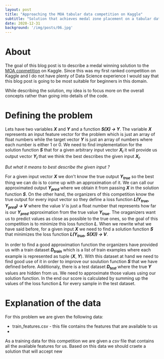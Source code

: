 ```yaml
---
layout: post
title: "Approaching the MOA tabular data competition on Kaggle"
subtitle: "Solution that achieves medal zone placement on a tabular data Kaggle competition."
date: 2020-12-31
background: '/img/posts/06.jpg'
---
```


# About

The goal of this blog post is to describe a medal winning solution to the [MOA copmetition](https://www.kaggle.com/c/lish-moa/overview) on Kaggle. Since this was my first ranked competition on Kaggle and I do not have plenty of Data Science experience I would say that this blog post is going to be most suitable for beginners in this domain. 

While describing the solution, my idea is to focus more on the overall concepts rather than going into details of the code. 

# Defining the problem

Lets have two variables **_X_** and **_Y_** and a function **_S(X) &rarr; Y_**. The variable **_X_** represents an input feature vector for the problem which is just an array of float numbers while the target vector **_Y_** is just an array of numbers where each number is either 1 or 0. We need to find implementation for the solution function **_S_** that for a given arbitrary input vector **_X<sub>i</sub>_** it will provide us output vector **_Y<sub>i</sub>_** that we think the best describes the given input **_X<sub>i</sub>_**. 

_But what it means to best describe the given input ?_

For a given input vector **_X_** we don't know the true output **_Y<sub>true</sub>_** so the best thing we can do is to come up with an approximation of it. We can call our approximated output **_Y<sub>pred</sub>_**  where we obtain it from passing **_X_** in the solution function **_S_**. On the other hand, the organizers of this competition know the true output for every input vector so they define a loss function **_L(Y<sub>true</sub>,  Y<sub>pred</sub>) &rarr; V_** where the value _V_ is just a float number that represents how far is our **_Y<sub>pred</sub>_**  approximation from the true value **_Y<sub>true</sub>_**. The oraganizers want us to predict values as close as possible to the true ones, so the goal of this competition is to minimize this loss function **_L_**. When we rewrite what we have said before, for a given input **_X_** we need to find a solution function **_S_** that minimizes the loss function **_L(Y<sub>true</sub>,  S(X)) &rarr; V_**.

In order to find a good approximation function the organizers have provided us with a train dataset **_D<sub>train</sub>_**  which is a list of train examples where each example is represented as tuple (**_X_**, **_Y_**). With this dataset at hand we need to find good use of it in order to improve our soulution function **_S_** that we have defined before. Additionaly, there is a test dataset **_D<sub>test</sub>_** where the true **_Y_** values are hidden from us. We need to approximate those values using our solution function. In the end our score is calculated by summing up the values of the loss function **_L_** for every sample in the test dataset.



# Explanation of the data







For this problem we are given the following data:

* train_features.csv - this file contains the features that are available to us
* 

As a training data for this competition we are given a _csv_ file that contains all the available features for us. Based on this data we should craete a solution that will accept new 



